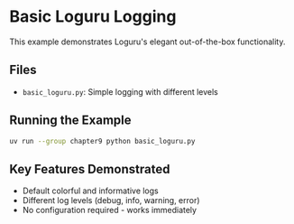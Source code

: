 # Basic Loguru Logging

This example demonstrates Loguru's elegant out-of-the-box functionality.

## Files
- `basic_loguru.py`: Simple logging with different levels

## Running the Example

```bash
uv run --group chapter9 python basic_loguru.py
```

## Key Features Demonstrated
- Default colorful and informative logs
- Different log levels (debug, info, warning, error)
- No configuration required - works immediately